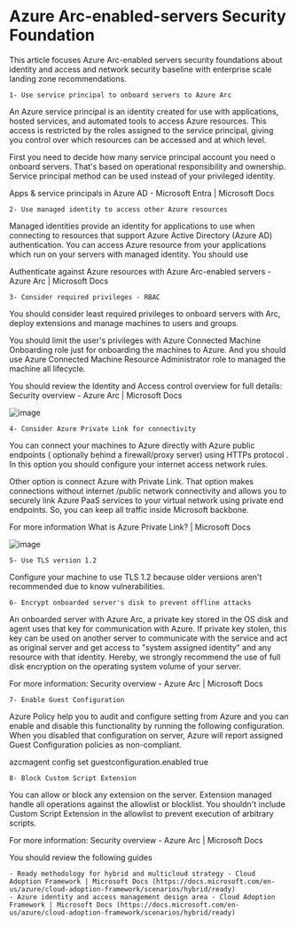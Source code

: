 # Azure Arc-enabled-servers Security Foundation

This article focuses Azure Arc-enabled servers security foundations about identity and access and network security baseline with enterprise scale landing zone recommendations. 

	1- Use service principal to onboard servers to Azure Arc
	
An Azure service principal is an identity created for use with applications, hosted services, and automated tools to access Azure resources. This access is restricted by the roles assigned to the service principal, giving you control over which resources can be accessed and at which level.

First you need to decide how many service principal account you need o onboard servers. That's based on operational responsibility and ownership. Service principal method can be used instead of your privileged identity. 

Apps & service principals in Azure AD - Microsoft Entra | Microsoft Docs

	2- Use managed identity to access other Azure resources
	
Managed identities provide an identity for applications to use when connecting to resources that support Azure Active Directory (Azure AD) authentication. You can access Azure resource from your applications which run on your servers with managed identity. You should use

Authenticate against Azure resources with Azure Arc-enabled servers - Azure Arc | Microsoft Docs

	3- Consider required privileges - RBAC

You should consider least required privileges to onboard servers with Arc, deploy extensions and manage machines to users and groups. 

You should limit the user's privileges with Azure Connected Machine Onboarding role just for onboarding the machines to Azure. And you should use Azure Connected Machine Resource Administrator role to managed the machine all lifecycle.

You should review the Identity and Access control overview for full details: Security overview - Azure Arc | Microsoft Docs

![image](https://user-images.githubusercontent.com/9195953/173076471-18819c1a-0dd5-4c39-8750-ba679631c9d5.png)



	4- Consider Azure Private Link for connectivity 

You can connect your machines to Azure directly with Azure public endpoints ( optionally behind a firewall/proxy server) using HTTPs protocol . In this option you should configure your internet access network rules. 

Other option is connect Azure with Private Link. That option makes connections without internet /public network connectivity and allows you to securely link Azure PaaS services to your virtual network using private end endpoints. So, you can keep all traffic inside Microsoft backbone. 

For more information What is Azure Private Link? | Microsoft Docs

![image](https://user-images.githubusercontent.com/9195953/173076491-44d081df-cd60-4309-a738-b577b8d7002b.png)



	5- Use TLS version 1.2

Configure your machine to use TLS 1.2 because older versions aren't recommended due to know vulnerabilities.


	6- Encrypt onboarded server's disk to prevent offline attacks

An onboarded server with Azure Arc, a private key stored in the OS disk and agent uses that key for communication with Azure. If private key stolen, this key can be used on another server to communicate with the service and act as original server and get access to "system assigned identity" and any resource with that identity.  Hereby, we strongly recommend the use of full disk encryption on the operating system volume of your server.

For more information: Security overview - Azure Arc | Microsoft Docs

	7- Enable Guest Configuration

Azure Policy help you to audit and configure setting from Azure and you can enable and disable this functionality by running the following configuration. When you disabled that configuration on server, Azure will report assigned Guest Configuration policies as non-compliant.

azcmagent config set guestconfiguration.enabled true

	8- Block Custom Script Extension

You can allow or block any extension on the server. Extension managed handle all operations against the allowlist or blocklist. You shouldn't include Custom Script Extension in the allowlist to prevent execution of arbitrary scripts. 

For more information: Security overview - Azure Arc | Microsoft Docs

You should review the following guides 

	- Ready methodology for hybrid and multicloud strategy - Cloud Adoption Framework | Microsoft Docs (https://docs.microsoft.com/en-us/azure/cloud-adoption-framework/scenarios/hybrid/ready)
	- Azure identity and access management design area - Cloud Adoption Framework | Microsoft Docs (https://docs.microsoft.com/en-us/azure/cloud-adoption-framework/scenarios/hybrid/ready)
	
